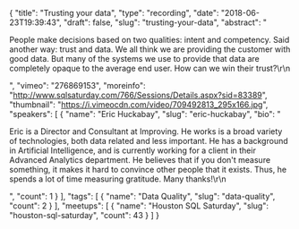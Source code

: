 {
  "title": "Trusting your data",
  "type": "recording",
  "date": "2018-06-23T19:39:43",
  "draft": false,
  "slug": "trusting-your-data",
  "abstract": "<p>People make decisions based on two qualities: intent and competency.  Said another way: trust and data.  We all think we are providing the customer with good data.  But many of the systems we use to provide that data are completely opaque to the average end user. How can we win their trust?\r\n</p>",
  "vimeo": "276869153",
  "moreinfo": "http://www.sqlsaturday.com/766/Sessions/Details.aspx?sid=83389",
  "thumbnail": "https://i.vimeocdn.com/video/709492813_295x166.jpg",
  "speakers": [
    {
      "name": "Eric Huckabay",
      "slug": "eric-huckabay",
      "bio": "<p>Eric is a Director and Consultant at Improving.  He works is a broad variety of technologies, both data related and less important.  He has a background in Artificial Intelligence, and is currently working for a client in their Advanced Analytics department.  He believes that if you don't measure something, it makes it hard to convince other people that it exists.  Thus, he spends a lot of time measuring gratitude.  Many thanks!\r\n</p>",
      "count": 1
    }
  ],
  "tags": [
    {
      "name": "Data Quality",
      "slug": "data-quality",
      "count": 2
    }
  ],
  "meetups": [
    {
      "name": "Houston SQL Saturday",
      "slug": "houston-sql-saturday",
      "count": 43
    }
  ]
}